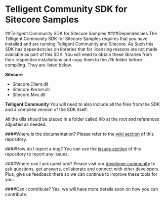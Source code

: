 # Telligent Community SDK for Sitecore Samples
##Telligent Community SDK for Sitecore Samples
####Dependencies
The Telligent Community SDK for Sitecore Samples requires that you have installed and are running Telligent Community and Sitecore.  As Such this SDK has dependencies on libraries that for licensing reasons are not made available as part of this SDK.  You will need to obtain these libraries from their respective installations and copy them to the */lib* folder before compiling.  They are listed below.

**Sitecore**
- Sitecore.Client.dll
- Sitecore.Kernel.dll
- Sitecore.Mvc.dll

**Telligent Community**
You will need to also include all the files from the SDK and a compiled version of the SDK itself.

All the dlls should be placed in a folder called /lib at the root and references adjusted as needed.

####Where is the documentation?
Please refer to the [wiki section](https://github.com/Telligent/Social-SitecoreSDK-Samples/wiki/) of this repository.

####How do I report a bug?
You can use the [issues section](https://github.com/Telligent/Social-SitecoreSDK-Samples/issues/) of this repository to report any issues.

####Where can I ask questions?
Please visit our [developer community](http://community.zimbra.com/developers/f) to ask questions, get answers, collaborate and connect with other developers. Plus, give us feedback there so we can continue to improve these tools for you.

####Can I contribute?
Yes, we will have more details soon on how you can contribute.
